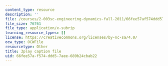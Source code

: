 ```yaml
---
content_type: resource
description: ''
file: /courses/2-003sc-engineering-dynamics-fall-2011/66fee57af574ddd57aee689b24cbab22_9_d8CQrCYUw.srt
file_size: 76761
file_type: application/x-subrip
learning_resource_types: []
license: https://creativecommons.org/licenses/by-nc-sa/4.0/
ocw_type: OCWFile
resourcetype: Other
title: 3play caption file
uid: 66fee57a-f574-ddd5-7aee-689b24cbab22
---
```

